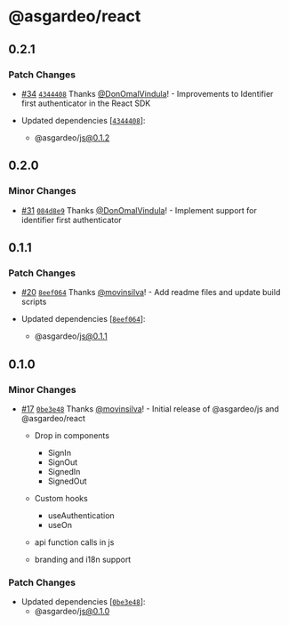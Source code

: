 # @asgardeo/react

## 0.2.1

### Patch Changes

- [#34](https://github.com/asgardeo/web-ui-sdks/pull/34)
  [`4344408`](https://github.com/asgardeo/web-ui-sdks/commit/43444087466db1c12fdb97e283192d5e2ccc00f1) Thanks
  [@DonOmalVindula](https://github.com/DonOmalVindula)! - Improvements to Identifier first authenticator in the React
  SDK

- Updated dependencies
  [[`4344408`](https://github.com/asgardeo/web-ui-sdks/commit/43444087466db1c12fdb97e283192d5e2ccc00f1)]:
  - @asgardeo/js@0.1.2

## 0.2.0

### Minor Changes

- [#31](https://github.com/asgardeo/web-ui-sdks/pull/31)
  [`084d8e9`](https://github.com/asgardeo/web-ui-sdks/commit/084d8e9cc66a1b36033f82bf7659b9c3a1ac3627) Thanks
  [@DonOmalVindula](https://github.com/DonOmalVindula)! - Implement support for identifier first authenticator

## 0.1.1

### Patch Changes

- [#20](https://github.com/asgardeo/web-ui-sdks/pull/20)
  [`8eef064`](https://github.com/asgardeo/web-ui-sdks/commit/8eef0641c01de02aa7c4a6d75f059136fcfdb489) Thanks
  [@movinsilva](https://github.com/movinsilva)! - Add readme files and update build scripts

- Updated dependencies
  [[`8eef064`](https://github.com/asgardeo/web-ui-sdks/commit/8eef0641c01de02aa7c4a6d75f059136fcfdb489)]:
  - @asgardeo/js@0.1.1

## 0.1.0

### Minor Changes

- [#17](https://github.com/asgardeo/web-ui-sdks/pull/17)
  [`0be3e48`](https://github.com/asgardeo/web-ui-sdks/commit/0be3e48a2896e10eea2f4c74ccc24eb1ddab09bd) Thanks
  [@movinsilva](https://github.com/movinsilva)! - Initial release of @asgardeo/js and @asgardeo/react

  - Drop in components

    - SignIn
    - SignOut
    - SignedIn
    - SignedOut

  - Custom hooks

    - useAuthentication
    - useOn

  - api function calls in js
  - branding and i18n support

### Patch Changes

- Updated dependencies
  [[`0be3e48`](https://github.com/asgardeo/web-ui-sdks/commit/0be3e48a2896e10eea2f4c74ccc24eb1ddab09bd)]:
  - @asgardeo/js@0.1.0
